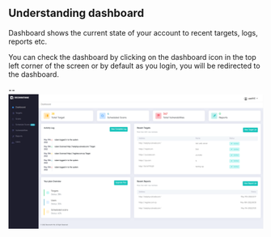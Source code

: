 ## Understanding dashboard

Dashboard shows the current state of your account to recent targets, logs, reports etc.

You can check the dashboard by clicking on the dashboard icon in the top left corner of the screen or by default as you login, you will be redirected to the dashboard.

--![Reconwithme's Dashboard](/static/Dashboard/dashpage.png)